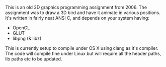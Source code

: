 This is an old 3D graphics programming assignment from 2006.  The assignment was 
to draw a 3D bird and have it animate in various positions.  It's written in 
fairly neat ANSI C, and depends on your system having:

- OpenGL
- GLUT
- libpng (& libz)

This is currently setup to compile under OS X using clang as it's compiler.  The code
will compile fine under Linux but will require all the header paths, lib paths etc to
be updated.